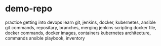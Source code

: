 # demo-repo
practice
getting into devops
learn git, jenkins, docker, kubernetes, ansible
git commands, repositary, branches, merging
jenkins scripting
docker file, docker commands, docker images, containers
kubernetes architecture, commands
ansible playbook, inventory
